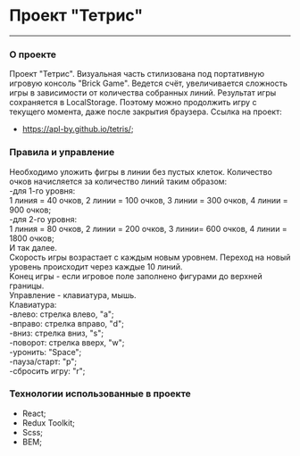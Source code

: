 # Проект "Тетрис"

---

### О проекте

Проект "Тетрис". Визуальная часть стилизована под портативную игровую консоль "Brick Game". Ведется счёт, увеличивается сложность игры в зависимости от количества собранных линий. Результат игры сохраняется в LocalStorage. Поэтому можно продолжить игру с текущего момента, даже после закрытия браузера.
Ссылка на проект:

- https://apl-by.github.io/tetris/;

### Правила и управление

Необходимо уложить фигры в линии без пустых клеток. Количество очков начисляется за количество линий таким образом:  
   -для 1-го уровня:  
 1 линия = 40 очков, 2 линии = 100 очков, 3 линии = 300 очков, 4 линии = 900 очков;  
   -для 2-го уровня:  
 1 линия = 80 очков, 2 линии = 200 очков, 3 линии= 600 очков, 4 линии = 1800 очков;  
 И так далее.  
Скорость игры возрастает с каждым новым уровнем. Переход на новый уровень происходит через каждые 10 линий.  
Kонец игры - если игровое поле заполнено фигурами до верхней границы.  
Управление - клавиатура, мышь.  
  Клавиатура:  
    -влево: стрелка влево, "a";  
    -вправо: стрелка вправо, "d";  
    -вниз: стрелка вниз, "s";  
    -поворот: стрелка вверх, "w";  
    -уронить: "Space";  
    -пауза/старт: "p";  
    -сбросить игру: "r";

### Технологии использованные в проекте

- React;
- Redux Toolkit;
- Scss;
- BEM;
